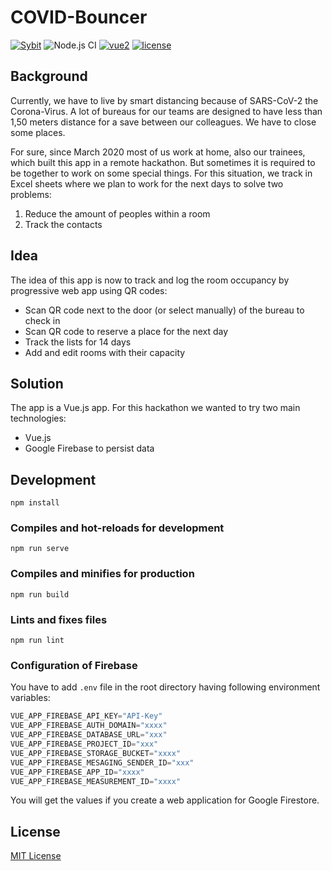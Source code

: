# COVID-Bouncer
[![Sybit](https://img.shields.io/badge/-Sybit-b71583.svg)](https://www.sybit.de/)
![Node.js CI](https://github.com/Sybit-Education/COVID-Bouncer/workflows/Node.js%20CI/badge.svg)
[![vue2](https://img.shields.io/badge/vue-2.x-brightgreen.svg)](https://vuejs.org/)
[![license](https://img.shields.io/github/license/mashape/apistatus.svg)](https://github.com/Sybit-Education/COVID-Bouncer/blob/master/LICENSE)
## Background

Currently, we have to live by smart distancing because of SARS-CoV-2 the Corona-Virus.
A lot of bureaus for our teams are designed to have less than 1,50 meters distance for a save
between our colleagues. We have to close some places.

For sure, since March 2020 most of us work at home, also our trainees, which built
this app in a remote hackathon. But sometimes it is required to be together to work
on some special things. For this situation, we track in Excel sheets where we plan to work for the next days to solve two problems:

1. Reduce the amount of peoples within a room
2. Track the contacts

## Idea

The idea of this app is now to track and log the room occupancy by progressive web app using
QR codes:

* Scan QR code next to the door (or select manually) of the bureau to check in
* Scan QR code to reserve a place for the next day
* Track the lists for 14 days
* Add and edit rooms with their capacity

## Solution

The app is a Vue.js app. For this hackathon we wanted to try two main technologies:

* Vue.js
* Google Firebase to persist data

## Development
```
npm install
```

### Compiles and hot-reloads for development
```
npm run serve
```

### Compiles and minifies for production
```
npm run build
```

### Lints and fixes files
```
npm run lint
```

### Configuration of Firebase

You have to add `.env` file in the root directory having following environment variables:

```javascript
VUE_APP_FIREBASE_API_KEY="API-Key"
VUE_APP_FIREBASE_AUTH_DOMAIN="xxxx"
VUE_APP_FIREBASE_DATABASE_URL="xxx"
VUE_APP_FIREBASE_PROJECT_ID="xxx"
VUE_APP_FIREBASE_STORAGE_BUCKET="xxxx"
VUE_APP_FIREBASE_MESAGING_SENDER_ID="xxx"
VUE_APP_FIREBASE_APP_ID="xxxx"
VUE_APP_FIREBASE_MEASUREMENT_ID="xxxx"
```

You will get the values if you create a web application for Google Firestore.

## License

[MIT License](LICENSE)
